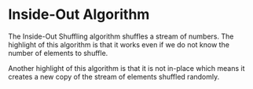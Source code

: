 # Inside-Out Algorithm

The Inside-Out Shuffling algorithm shuffles a stream of numbers. The highlight of this algorithm is that it works even if we do not know the number of elements to shuffle.

Another highlight of this algorithm is that it is not in-place which means it creates a new copy of the stream of elements shuffled randomly.
